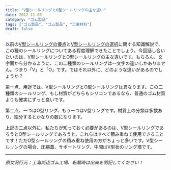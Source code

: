 ```yaml
---
title: "V型シールリングとO型シールリングの主な違い"
date: 2012-11-03
category: "ゴム製品"
tags: ["ゴム製品", "ゴム製品", "工業材料"]
draft: false
---
```


以前の[V型シールリングの優点](http://www.smpolymer.com/xiangjiaozhipin/150/)と[V型シールリングの選択](http://www.smpolymer.com/xiangjiaozhipin/151/)に関する知識解説で、この種のシールリングについてある程度理解できたことでしょう。今回話し合いたいのは、V型シールリングとO型シールリングの主な違いです。もちろん、文字面から分かるように、この二種類のシールリングは一文字の違いしかありません。つまり「V」と「O」です。ではそれ以外に、どのような違いがあるのでしょうか？

第一点、用途では、V型シールリングとO型シールリングは異なります。この二種類のシールリング、もし材質がどちらもシリコンであるなら、普通のゴム材質よりも確実にずっと良いです。

第二点、一つはO型リング、もう一つはV型リングです。材質上の分類は多数あり、細分するとかなりの数になります。

上記の二点以外に、私たちが知っておく必要があるのは、V型シールリングであろうとO型シールリングであろうと、これらはすべて積み重ねて使用できることです！ただO型シールリングの積み重ね使用の方がちょっと多いです。V型シールリングの場合、圧縮蓋、サポートリング、中間はV型状のリング環です。

---

*原文発行元：上海尚迈ゴム工場、転載時は出典を明記してください！*